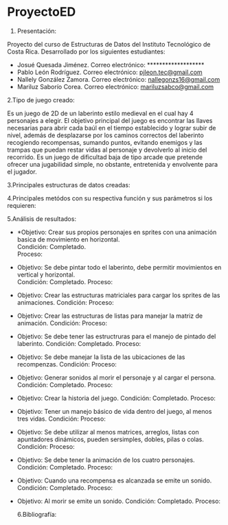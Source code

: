 # ProyectoED
 1. Presentación:
  
Proyecto del curso de Estructuras de Datos del Instituto Tecnológico de Costa Rica. Desarrollado por los siguientes estudiantes:
  * Josué Quesada Jiménez. 
     Correo electrónico: *******************
  * Pablo León Rodríguez. 
     Correo electrónico: pjleon.tec@gmail.com
  * Nallely González Zamora. 
     Correo electrónico: nallegonzs16@gmail.com
  * Mariluz Saborío Corea. 
     Correo electrónico: mariluzsabco@gmail.com

 2.Tipo de juego creado:
  
Es un juego de 2D de un laberinto estilo medieval en el cual hay 4 personajes a elegir. El objetivo principal del juego es encontrar las llaves necesarias para abrir cada baúl en el tiempo establecido y lograr subir de nivel, además de desplazarse por los caminos correctos del laberinto recogiendo recompensas, sumando puntos, evitando enemigos y las trampas que puedan restar vidas al personaje y devolverlo al inicio del recorrido. Es un juego de dificultad baja de tipo arcade que pretende ofrecer una jugabilidad simple, no obstante, entretenida y envolvente para el jugador.

  3.Principales estructuras de datos creadas:
  
  4.Principales metódos con su respectiva función y sus parámetros si los requieren:
  
  5.Análisis de resultados:	
  
* *Objetivo: Crear sus propios personajes en sprites con una animación basica de movimiento en horizontal.  
  Condición: Completado.  
  Proceso:  
   
* Objetivo: Se debe pintar todo el laberinto, debe permitir movimientos en vertical y horizontal.  
  Condición: Completado.
  Proceso:
   
* Objetivo: Crear las estructuras matriciales para cargar los sprites de las animaciones.
  Condición:
  Proceso:
  
* Objetivo: Crear las estructuras de listas para manejar la matriz de animación.
  Condición:
  Proceso:
   
* Objetivo: Se debe tener las estructruras para el manejo de pintado del laberinto.
  Condición: Completado.
  Proceso:
   
* Objetivo: Se debe manejar la lista de las ubicaciones de las recompenzas.
  Condición:
  Proceso:
   
* Objetivo: Generar sonidos al morir el personaje y al cargar el persona.
  Condición: Completado.
  Proceso:
   
* Objetivo: Crear la historia del juego.
  Condición: Completado.
  Proceso:
   
* Objetivo: Tener un manejo básico de vida dentro del juego, al menos tres vidas.
  Condición:
  Proceso:
   
* Objetivo: Se debe utilizar al menos matrices, arreglos, listas con apuntadores dinámicos, pueden sersimples, dobles, pilas o colas.
  Condición:
  Proceso:

* Objetivo: Se debe tener la animación de los cuatro personajes.
  Condición: Completado.
  Proceso:

* Objetivo: Cuando una recompensa es alcanzada se emite un sonido.
  Condición: Completado.
  Proceso:
   
* Objetivo: Al morir se emite un sonido.
  Condición: Completado.
  Proceso:
   
  6.Bibliografía:
